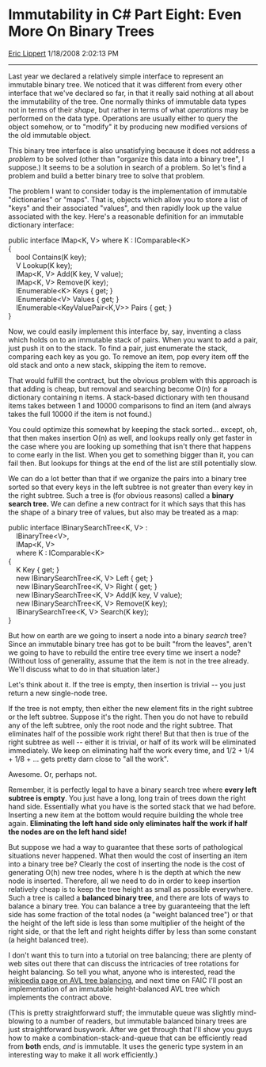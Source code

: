<div id="page">

# Immutability in C\# Part Eight: Even More On Binary Trees

[Eric Lippert](https://social.msdn.microsoft.com/profile/Eric%20Lippert) 1/18/2008 2:02:13 PM

-----

<div id="content">

<div class="mine">

Last year we declared a relatively simple interface to represent an immutable binary tree. We noticed that it was different from every other interface that we've declared so far, in that it really said nothing at all about the immutability of the tree. One normally thinks of immutable data types not in terms of their *shape*, but rather in terms of what *operations* may be performed on the data type. Operations are usually either to query the object somehow, or to "modify" it by producing new modified versions of the old immutable object.

This binary tree interface is also unsatisfying because it does not address a *problem* to be solved (other than "organize this data into a binary tree", I suppose.) It seems to be a solution in search of a problem. So let's find a problem and build a better binary tree to solve that problem.

The problem I want to consider today is the implementation of immutable "dictionaries" or "maps". That is, objects which allow you to store a list of "keys" and their associated "values", and then rapidly look up the value associated with the key. Here's a reasonable definition for an immutable dictionary interface:

<span class="code"> </span>

public interface IMap\<K, V\> where K : IComparable\<K\>  
{  
    bool Contains(K key);  
    V Lookup(K key);  
    IMap\<K, V\> Add(K key, V value);  
    IMap\<K, V\> Remove(K key);  
    IEnumerable\<K\> Keys { get; }  
    IEnumerable\<V\> Values { get; }  
    IEnumerable\<KeyValuePair\<K,V\>\> Pairs { get; }  
}

Now, we could easily implement this interface by, say, inventing a class which holds on to an immutable stack of pairs. When you want to add a pair, just push it on to the stack. To find a pair, just enumerate the stack, comparing each key as you go. To remove an item, pop every item off the old stack and onto a new stack, skipping the item to remove.

That would fulfill the contract, but the obvious problem with this approach is that adding is cheap, but removal and searching become O(n) for a dictionary containing n items. A stack-based dictionary with ten thousand items takes between 1 and 10000 comparisons to find an item (and always takes the full 10000 if the item is not found.)

You could optimize this somewhat by keeping the stack sorted... except, oh, that then makes insertion O(n) as well, and lookups really only get faster in the case where you are looking up something that isn't there that happens to come early in the list. When you get to something bigger than it, you can fail then. But lookups for things at the end of the list are still potentially slow.

We can do a lot better than that if we organize the pairs into a binary tree sorted so that every keys in the left subtree is not greater than every key in the right subtree. Such a tree is (for obvious reasons) called a **binary search tree.** We can define a new contract for it which says that this has the shape of a binary tree of values, but also may be treated as a map:

<span class="code"> </span>

public interface IBinarySearchTree\<K, V\> :  
    IBinaryTree\<V\>,  
    IMap\<K, V\>  
    where K : IComparable\<K\>  
{  
    K Key { get; }  
    new IBinarySearchTree\<K, V\> Left { get; }  
    new IBinarySearchTree\<K, V\> Right { get; }  
    new IBinarySearchTree\<K, V\> Add(K key, V value);  
    new IBinarySearchTree\<K, V\> Remove(K key);  
    IBinarySearchTree\<K, V\> Search(K key);  
}

But how on earth are we going to insert a node into a binary *search* tree? Since an immutable binary tree has got to be built "from the leaves", aren't we going to have to rebuild the entire tree every time we insert a node? (Without loss of generality, assume that the item is not in the tree already. We'll discuss what to do in that situation later.)

Let's think about it. If the tree is empty, then insertion is trivial -- you just return a new single-node tree.

If the tree is not empty, then either the new element fits in the right subtree or the left subtree. Suppose it's the right. Then you do not have to rebuild any of the left subtree, only the root node and the right subtree. That eliminates half of the possible work right there\! But that then is true of the right subtree as well -- either it is trivial, or half of its work will be eliminated immediately. We keep on eliminating half the work every time, and 1/2 + 1/4 + 1/8 + ... gets pretty darn close to "all the work".

Awesome. Or, perhaps not.

Remember, it is perfectly legal to have a binary search tree where **every left subtree is empty**. You just have a long, long train of trees down the right hand side. Essentially what you have is the sorted stack that we had before. Inserting a new item at the bottom would require building the whole tree again. **Eliminating the** **left hand side only eliminates half the work if half the nodes are on the left hand side\!**

But suppose we had a way to guarantee that these sorts of pathological situations never happened. What then would the cost of inserting an item into a binary tree be? Clearly the cost of inserting the node is the cost of generating O(h) new tree nodes, where h is the depth at which the new node is inserted. Therefore, all we need to do in order to keep insertion relatively cheap is to keep the tree height as small as possible everywhere. Such a tree is called a **balanced binary tree**, and there are lots of ways to balance a binary tree. You can balance a tree by guaranteeing that the left side has some fraction of the total nodes (a "weight balanced tree") or that the height of the left side is less than some multiplier of the height of the right side, or that the left and right heights differ by less than some constant (a height balanced tree).

I don't want this to turn into a tutorial on tree balancing; there are plenty of web sites out there that can discuss the intricacies of tree rotations for height balancing. So tell you what, anyone who is interested, read the [wikipedia page on AVL tree balancing](http://en.wikipedia.org/wiki/AVL_tree), and next time on FAIC I'll post an implementation of an immutable height-balanced AVL tree which implements the contract above.

(This is pretty straightforward stuff; the immutable queue was slightly mind-blowing to a number of readers, but immutable balanced binary trees are just straightforward busywork. After we get through that I'll show you guys how to make a combination-stack-and-queue that can be efficiently read from **both** ends, *and* is immutable. It uses the generic type system in an interesting way to make it all work efficiently.)

</div>

</div>

</div>

